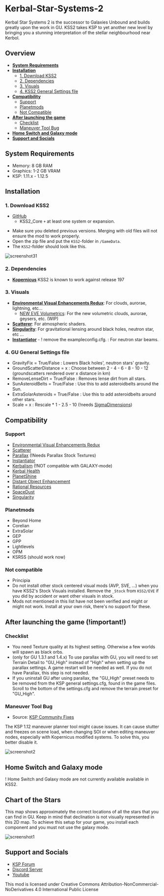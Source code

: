 # Kerbal-Star-Systems-2

Kerbal Star Systems 2 is the successor to Galaxies Unbound and builds greatly upon the work in GU.  KSS2 takes KSP to yet another new level by bringing you a stunning interpretation of the stellar neighbourhood near Kerbol.


## Overview
   - [**System Requirements**](https://github.com/StarCrusher96/Kerbal-Star-Systems-2/blob/main/README.md#system-requirements)
   - [**Installation**](https://github.com/StarCrusher96/Kerbal-Star-Systems-2/blob/main/README.md#installation)
      - [1. Download KSS2](https://github.com/StarCrusher96/Kerbal-Star-Systems-2/blob/main/README.md#1-download-gu)
      - [2. Dependencies](https://github.com/StarCrusher96/Kerbal-Star-Systems-2/blob/main/README.md#2-dependencies)
      - [3. Visuals](https://github.com/StarCrusher96/Kerbal-Star-Systems-2/blob/main/README.md#3-visuals)
      - [4. KSS2 General Settings file](https://github.com/StarCrusher96/Kerbal-Star-Systems-2/blob/main/README.md#4-gu-general-settings-file)
   - [**Compatibility**](https://github.com/StarCrusher96/Kerbal-Star-Systems-2/blob/main/README.md#compatibility)
      - [Support](https://github.com/StarCrusher96/Kerbal-Star-Systems-2/blob/main/README.md#support)
      - [Planetmods](https://github.com/StarCrusher96/Kerbal-Star-Systems-2/blob/main/README.md#planetmods)
      - [Not Compatible](https://github.com/StarCrusher96/Kerbal-Star-Systems-2/blob/main/README.md#not-compatible)
   - [**After launching the game**](https://github.com/StarCrusher96/Kerbal-Star-Systems-2/blob/main/README.md#after-launching-the-game-important)
      - [Checklist](https://github.com/StarCrusher96/Kerbal-Star-Systems-2/blob/main/README.md#checklist)
      - [Maneuver Tool Bug](https://github.com/StarCrusher96/Kerbal-Star-Systems-2/blob/main/README.md#maneuver-tool-bug)
   - [**Home Switch and Galaxy mode**](https://github.com/StarCrusher96/Kerbal-Star-Systems-2/blob/main/README.md#home-switch-and-galaxy-mode)
   - [**Support and Socials**](https://github.com/StarCrusher96/Kerbal-Star-Systems-2/blob/main/README.md#support-and-socials)


##


## System Requirements
   * Memory: 8 GB RAM
   * Graphics: 1-2 GB VRAM
   * KSP: 1.11.x - 1.12.5
   
   
## Installation 
### 1. Download KSS2    
  - [GitHub](https://github.com/StarCrusher96/Kerbal-Star-Systems-2/releases) 
       - KSS2_Core `+` at least one system or expansion.
  * Make sure you deleted previous versions. Merging with old files will not ensure the mod to work properly.
  * Open the zip file and put the `KSS2`-folder in `/GameData`.
  * The `KSS2`-folder should look like this.


![screenshot31](https://cdn.discordapp.com/attachments/527312285497032728/1060298195688755302/image.png)


### 2. Dependencies
 * [**Kopernicus**](https://github.com/kopernicus/kopernicus/releases) KSS2 is known to work against release 197
 
### 3. Visuals  
   * [**Environmental Visual Enhancements Redux**](https://github.com/LGhassen/EnvironmentalVisualEnhancements/releases/): For clouds, aurorae, lightning, etc...
       - [NEW EVE Volumetrics](https://github.com/ProximaCentauri-star/Galaxies-Unbound-EVE-Volumetric/releases): For the new volumetric clouds, aurorae, geysers, etc. (WIP)
   * [**Scatterer**](https://github.com/LGhassen/Scatterer/releases): For atmospheric shaders.
   * [**Singularity**](https://github.com/LGhassen/Singularity/releases): For gravitational lensing around black holes, neutron star, etc ...
   * [**Instantiator**](https://forum.kerbalspaceprogram.com/index.php?/topic/168992-13x-instantiator/) - ! remove the exampleconfig.cfg. : For neutron star beams.
   
### 4. GU General Settings file 
   - GravityFix = True/False : Lowers Black holes', neutron stars' gravity.
   - GroundScatterDistance = x : Choose between 2 - 4 - 6 - 8 - 10 - 12 (groundscatters rendered over x distance in km)
   - RemoveLenseDirt = True/False : Removes lense dirt from all stars.
   - SunAsteroidBelts = True/False : Use this to add asteroidbelts around the Sun.
   - ExtraSolarAsteroids = True/False : Use this to add asteroidbelts around other stars.
   - Scale = x : Rescale * 1 - 2.5 - 10 (!needs [SigmaDimensions](https://github.com/Sigma88/Sigma-Dimensions/releases))


## Compatibility  
### Support 
   - [Environmental Visual Enhancements Redux](https://forum.kerbalspaceprogram.com/index.php?/topic/196411-19-112x-eve-redux-performance-enhanced-eve-maintenance-v11171-09092022/) 
   - [Scatterer](https://forum.kerbalspaceprogram.com/index.php?/topic/103963-wip19x-112x-scatterer-atmospheric-scattering-00838-14082022-scattering-improvements-in-game-atmo-generation-and-multi-sun-support/#:~:text=Scatterer%20is%20a%20graphical%20mod,Atmospheric%20scattering)
   - [Parallax](https://forum.kerbalspaceprogram.com/index.php?/topic/209714-112x-parallax-pbr-terrain-and-surface-objects-202/) (!Needs Parallax Stock Textures)
   - [Instantiator](https://forum.kerbalspaceprogram.com/index.php?/topic/168992-13x-instantiator/)
   - [Kerbalism](https://forum.kerbalspaceprogram.com/index.php?/topic/190382-15-110-kerbalism-311/) (!NOT compatible with GALAXY-mode)
   - [Kerbal Health](https://forum.kerbalspaceprogram.com/index.php?/topic/155313-18-kerbal-health-163-2022-12-25/)
   - [PlanetShine](https://forum.kerbalspaceprogram.com/index.php?/topic/173138-112x-planetshine-0266-feb-22-2022/)
   - [Distant Object Enhancement](https://forum.kerbalspaceprogram.com/index.php?/topic/189759-18-112x-distant-object-enhancement-continued-v2031-29-september-2021/)
   - [Rational Resources](https://forum.kerbalspaceprogram.com/index.php?/topic/184875-rational-resources-142-dec-25-2022/) 
   - [SpaceDust](https://github.com/Vexxel/SpaceDustUnbound/releases) 
   - [Singularity](https://github.com/LGhassen/Singularity/releases)

### Planetmods
   - Beyond Home
   - Corelian
   - ExtraSolar
   - GEP
   - GPP
   - Lightlevels 
   - OPM
   - KSRSS (should work now)

### Not compatible
   - Principia
   - Do not install other stock centered visual mods (AVP, SVE, ...) when you have KSS2's Stock Visuals installed. Remove the `_Stock` from `KSS2/EVE` if you did by accident or want other visuals in stock.
   - Mods not mentioned in this list have not been verified and might or might not work. Install at your own risk, there's no support for these.


## After launching the game (!important!)
### Checklist
  * You need Texture quality at its highest setting. Otherwise a few worlds will spawn as black orbs. 
  * (only for GU 1.3.1 and 1.4.x) To use parallax with GU, you will need to set Terrain Detail to "GU_High" instead of "High" when setting up the parallax settings. A game restart will be needed as well.  If you do not have Parallax, this step is not needed.
  * If you uninstall GU after using parallax, the "GU_High" preset needs to be removed from the KSP general settings.cfg, found in the game files. Scroll to the bottom of the settings.cfg and remove the terrain preset for "GU_High".

### Maneuver Tool Bug
   * Source: [KSP Community Fixes](https://forum.kerbalspaceprogram.com/index.php?/topic/204002-18-112-kspcommunityfixes-bugfixes-and-qol-tweaks/) 
   
The KSP 1.12 maneuver planner tool might cause issues. It can cause stutter and freezes on scene load, when changing SOI or when editing maneuver nodes, especially with Kopernicus modified systems. To solve this, you better disable it. 

  ![screenshot2](https://raw.githubusercontent.com/KSPModdingLibs/KSPCommunityFixes/master/Screenshots/settings.gif)


## Home Switch and Galaxy mode
  ! Home Switch and Galaxy mode are not currently available available in KSS2. 

## Chart of the Stars

This map shows approximately the correct locations of all the stars that you can find in GU. 
Keep in mind that declination is not visually represented in this 2D map. To achieve this setup for your game, you install each component and you must not use the galaxy mode.

  ![screenshot1](https://cdn.discordapp.com/attachments/609407811277029406/790561074230460436/GU_Star_Map1.1.png)


## Support and Socials
  - [KSP Forum](https://forum.kerbalspaceprogram.com/index.php?/topic/198895-111x-112x-galaxies-unbound-a-stellar-odyssey%E2%84%A2-14-04-jan-2023/)  
  - [Discord Server](https://discord.gg/acUttYPXd5)
  - [Youtube](https://www.youtube.com/channel/UCrEUo4-6hNuVxUPEKNv8EcA)  


This mod is licensed under Creative Commons Attribution-NonCommercial-NoDerivatives 4.0 International Public License
